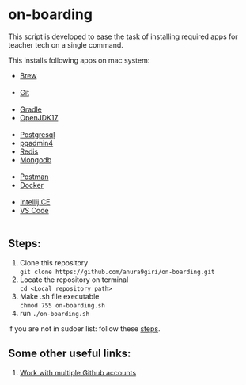 # on-boarding

This script is developed to ease the task of installing required apps for teacher tech on a single command.

This installs following apps on mac system:
  - [Brew](https://brew.sh/) 
    <br/><br/>
  - [Git](https://git-scm.com/)
    <br/><br/>
  - [Gradle](https://gradle.org/)
  - [OpenJDK17](https://openjdk.org/projects/jdk/17/)
    <br/><br/>
  - [Postgresql](https://www.postgresql.org/)
  - [pgadmin4](https://www.pgadmin.org/download/)
  - [Redis](https://redis.io/)
  - [Mongodb](https://www.mongodb.com/)
    <br/><br/>
  - [Postman](https://www.postman.com/)
  - [Docker](https://www.docker.com/)
    <br/><br/>
  - [Intellij CE](https://www.jetbrains.com/idea/download/#section=mac)
  - [VS Code](https://code.visualstudio.com/)
    <br/><br/>
## Steps: ##
1. Clone this repository <br/> `git clone https://github.com/anura9giri/on-boarding.git`
2. Locate the repository on terminal <br/> `cd <Local repository path>`
3. Make .sh file executable <br/> `chmod 755 on-boarding.sh`
4. run `./on-boarding.sh`

if you are not in sudoer list:
follow these [steps](https://zwbetz.com/add-your-account-as-a-sudoer-on-mac/).

## Some other useful links: ##
1. [Work with multiple Github accounts](https://gist.github.com/Jonalogy/54091c98946cfe4f8cdab2bea79430f9)
    
